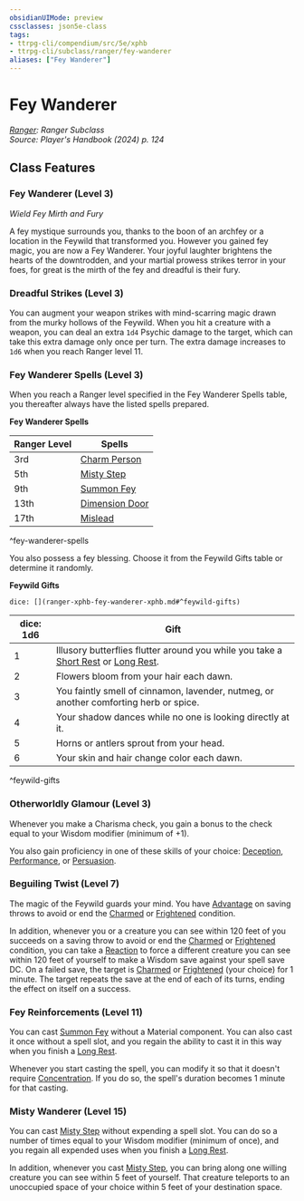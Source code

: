 ```yaml
---
obsidianUIMode: preview
cssclasses: json5e-class
tags:
- ttrpg-cli/compendium/src/5e/xphb
- ttrpg-cli/subclass/ranger/fey-wanderer
aliases: ["Fey Wanderer"]
---
```

# Fey Wanderer
*[Ranger](ranger-xphb.md): Ranger Subclass*  
*Source: Player's Handbook (2024) p. 124*  


## Class Features

### Fey Wanderer (Level 3)

*Wield Fey Mirth and Fury*

A fey mystique surrounds you, thanks to the boon of an archfey or a location in the Feywild that transformed you. However you gained fey magic, you are now a Fey Wanderer. Your joyful laughter brightens the hearts of the downtrodden, and your martial prowess strikes terror in your foes, for great is the mirth of the fey and dreadful is their fury.

### Dreadful Strikes (Level 3)

You can augment your weapon strikes with mind-scarring magic drawn from the murky hollows of the Feywild. When you hit a creature with a weapon, you can deal an extra `1d4` Psychic damage to the target, which can take this extra damage only once per turn. The extra damage increases to `1d6` when you reach Ranger level 11.

### Fey Wanderer Spells (Level 3)

When you reach a Ranger level specified in the Fey Wanderer Spells table, you thereafter always have the listed spells prepared.

**Fey Wanderer Spells**

| Ranger Level | Spells |
|--------------|--------|
| 3rd | [Charm Person](charm-person-xphb.md) |
| 5th | [Misty Step](misty-step-xphb.md) |
| 9th | [Summon Fey](summon-fey-xphb.md) |
| 13th | [Dimension Door](dimension-door-xphb.md) |
| 17th | [Mislead](mislead-xphb.md) |
^fey-wanderer-spells

You also possess a fey blessing. Choose it from the Feywild Gifts table or determine it randomly.

**Feywild Gifts**

`dice: [](ranger-xphb-fey-wanderer-xphb.md#^feywild-gifts)`

| dice: 1d6 | Gift |
|-----------|------|
| 1 | Illusory butterflies flutter around you while you take a [Short Rest](short-rest-xphb.md) or [Long Rest](long-rest-xphb.md). |
| 2 | Flowers bloom from your hair each dawn. |
| 3 | You faintly smell of cinnamon, lavender, nutmeg, or another comforting herb or spice. |
| 4 | Your shadow dances while no one is looking directly at it. |
| 5 | Horns or antlers sprout from your head. |
| 6 | Your skin and hair change color each dawn. |
^feywild-gifts

### Otherworldly Glamour (Level 3)

Whenever you make a Charisma check, you gain a bonus to the check equal to your Wisdom modifier (minimum of +1).

You also gain proficiency in one of these skills of your choice: [Deception](skills.md#Deception), [Performance](skills.md#Performance), or [Persuasion](skills.md#Persuasion).

### Beguiling Twist (Level 7)

The magic of the Feywild guards your mind. You have [Advantage](advantage-xphb.md) on saving throws to avoid or end the [Charmed](conditions.md#Charmed) or [Frightened](conditions.md#Frightened) condition.

In addition, whenever you or a creature you can see within 120 feet of you succeeds on a saving throw to avoid or end the [Charmed](conditions.md#Charmed) or [Frightened](conditions.md#Frightened) condition, you can take a [Reaction](reaction-xphb.md) to force a different creature you can see within 120 feet of yourself to make a Wisdom save against your spell save DC. On a failed save, the target is [Charmed](conditions.md#Charmed) or [Frightened](conditions.md#Frightened) (your choice) for 1 minute. The target repeats the save at the end of each of its turns, ending the effect on itself on a success.

### Fey Reinforcements (Level 11)

You can cast [Summon Fey](summon-fey-xphb.md) without a Material component. You can also cast it once without a spell slot, and you regain the ability to cast it in this way when you finish a [Long Rest](long-rest-xphb.md).

Whenever you start casting the spell, you can modify it so that it doesn't require [Concentration](conditions.md#Concentration). If you do so, the spell's duration becomes 1 minute for that casting.

### Misty Wanderer (Level 15)

You can cast [Misty Step](misty-step-xphb.md) without expending a spell slot. You can do so a number of times equal to your Wisdom modifier (minimum of once), and you regain all expended uses when you finish a [Long Rest](long-rest-xphb.md).

In addition, whenever you cast [Misty Step](misty-step-xphb.md), you can bring along one willing creature you can see within 5 feet of yourself. That creature teleports to an unoccupied space of your choice within 5 feet of your destination space.